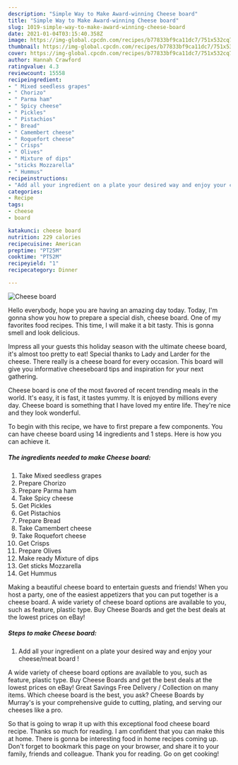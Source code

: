 ```yaml
---
description: "Simple Way to Make Award-winning Cheese board"
title: "Simple Way to Make Award-winning Cheese board"
slug: 1019-simple-way-to-make-award-winning-cheese-board
date: 2021-01-04T03:15:40.358Z
image: https://img-global.cpcdn.com/recipes/b77833bf9ca11dc7/751x532cq70/cheese-board-recipe-main-photo.jpg
thumbnail: https://img-global.cpcdn.com/recipes/b77833bf9ca11dc7/751x532cq70/cheese-board-recipe-main-photo.jpg
cover: https://img-global.cpcdn.com/recipes/b77833bf9ca11dc7/751x532cq70/cheese-board-recipe-main-photo.jpg
author: Hannah Crawford
ratingvalue: 4.3
reviewcount: 15558
recipeingredient:
- " Mixed seedless grapes"
- " Chorizo"
- " Parma ham"
- " Spicy cheese"
- " Pickles"
- " Pistachios"
- " Bread"
- " Camembert cheese"
- " Roquefort cheese"
- " Crisps"
- " Olives"
- " Mixture of dips"
- "sticks Mozzarella"
- " Hummus"
recipeinstructions:
- "Add all your ingredient on a plate your desired way and enjoy your cheese/meat board !"
categories:
- Recipe
tags:
- cheese
- board

katakunci: cheese board 
nutrition: 229 calories
recipecuisine: American
preptime: "PT25M"
cooktime: "PT52M"
recipeyield: "1"
recipecategory: Dinner

---
```



![Cheese board](https://img-global.cpcdn.com/recipes/b77833bf9ca11dc7/751x532cq70/cheese-board-recipe-main-photo.jpg)

Hello everybody, hope you are having an amazing day today. Today, I'm gonna show you how to prepare a special dish, cheese board. One of my favorites food recipes. This time, I will make it a bit tasty. This is gonna smell and look delicious.

Impress all your guests this holiday season with the ultimate cheese board, it&#39;s almost too pretty to eat! Special thanks to Lady and Larder for the cheese. There really is a cheese board for every occasion. This board will give you informative cheeseboard tips and inspiration for your next gathering.

Cheese board is one of the most favored of recent trending meals in the world. It's easy, it is fast, it tastes yummy. It is enjoyed by millions every day. Cheese board is something that I have loved my entire life. They're nice and they look wonderful.


To begin with this recipe, we have to first prepare a few components. You can have cheese board using 14 ingredients and 1 steps. Here is how you can achieve it.

<!--inarticleads1-->

##### The ingredients needed to make Cheese board:

1. Take  Mixed seedless grapes
1. Prepare  Chorizo
1. Prepare  Parma ham
1. Take  Spicy cheese
1. Get  Pickles
1. Get  Pistachios
1. Prepare  Bread
1. Take  Camembert cheese
1. Take  Roquefort cheese
1. Get  Crisps
1. Prepare  Olives
1. Make ready  Mixture of dips
1. Get sticks Mozzarella
1. Get  Hummus


Making a beautiful cheese board to entertain guests and friends! When you host a party, one of the easiest appetizers that you can put together is a cheese board. A wide variety of cheese board options are available to you, such as feature, plastic type. Buy Cheese Boards and get the best deals at the lowest prices on eBay! 

<!--inarticleads2-->

##### Steps to make Cheese board:

1. Add all your ingredient on a plate your desired way and enjoy your cheese/meat board !


A wide variety of cheese board options are available to you, such as feature, plastic type. Buy Cheese Boards and get the best deals at the lowest prices on eBay! Great Savings Free Delivery / Collection on many items. Which cheese board is the best, you ask? Cheese Boards by Murray&#39;s is your comprehensive guide to cutting, plating, and serving our cheeses like a pro. 

So that is going to wrap it up with this exceptional food cheese board recipe. Thanks so much for reading. I am confident that you can make this at home. There is gonna be interesting food in home recipes coming up. Don't forget to bookmark this page on your browser, and share it to your family, friends and colleague. Thank you for reading. Go on get cooking!
